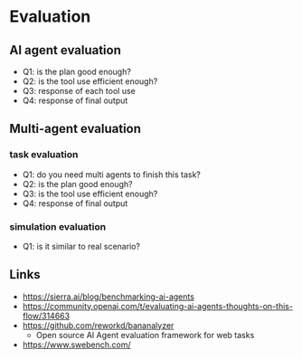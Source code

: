 # Evaluation
## AI agent evaluation
* Q1: is the plan good enough?
* Q2: is the tool use efficient enough?
* Q3: response of each tool use
* Q4: response of final output

## Multi-agent evaluation
### task evaluation
* Q1: do you need multi agents to finish this task?
* Q2: is the plan good enough?
* Q3: is the tool use efficient enough?
* Q4: response of final output

### simulation evaluation
* Q1: is it similar to real scenario?

## Links
* https://sierra.ai/blog/benchmarking-ai-agents
* https://community.openai.com/t/evaluating-ai-agents-thoughts-on-this-flow/314663
* https://github.com/reworkd/bananalyzer
  * Open source AI Agent evaluation framework for web tasks 
* https://www.swebench.com/